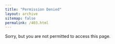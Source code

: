 ```yaml
---
title: "Permission Denied"
layout: archive
sitemap: false
permalink: /403.html
---
```


Sorry, but you are not permitted to access this page.

